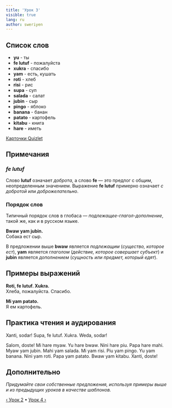 ```yaml
---
title: 'Урок 3'
visible: true
lang: ru
author: sweriyen
---
```


## Список слов

* **yu** - ты
* **fe lutuf** - пожалуйста
* **xukra** - спасибо
* **yam** - есть, кушать
* **roti** - хлеб
* **risi** - рис
* **supa** - суп
* **salada** - салат
* **jubin** - сыр
* **pingo** - яблоко
* **banana** - банан
* **patato** - картофель
* **kitabu** - книга
* **hare** - иметь

[Карточки Quizlet](https://quizlet.com/556026318/globasa-101-lesson-3-flash-cards/)

## Примечания
### _fe lutuf_

Слово **lutuf** означает _доброта_, а слово **fe** — это предлог с общим, неопределенным значением. Выражение **fe lutuf** примерно означает _с добротой_ или _доброжелательно_.

### Порядок слов

Типичный порядок слов в глобаса — _подлежащее-глагол-дополнение_, такой же, как и в русском языке.

**Bwaw yam jubin.**  
Собака ест сыр.

В предложении выше **bwaw** является _подлежащим_ (_существо, которое ест_), **yam** является _глаголом_ (_действие, которое совершает субъект_) и **jubin** является _дополнением_ (_сущность или предмет, который едят_).   
 
## Примеры выражений

**Roti, fe lutuf. Xukra.**  
Хлеба, пожалуйста. Спасибо.

**Mi yam patato.**  
Я ем картофель.

## Практика чтения и аудирования

Xanti, sodar! Supa, fe lutuf. Xukra. Weda, sodar!

Salom, doste! Mi hare myaw. Yu hare bwaw. Nini hare piu. Papa hare mahi. Myaw yam jubin. Mahi yam salada. Mi yam risi. Piu yam pingo. Yu yam banana. Nini yam roti. Papa yam patato. Bwaw yam kitabu. Xanti, doste!

## Дополнительно

_Придумайте свои собственные предложения, используя примеры выше и из предыдущих уроков в качестве шаблонов._

[&#8249; Урок 2](./02.darsu.02.default.rus.md) &#8226;
[Урок 4 &#8250;](./02.darsu.04.default.rus.md)
